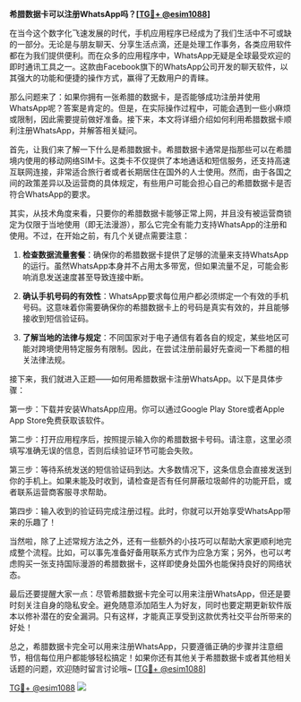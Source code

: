 **希腊数据卡可以注册WhatsApp吗？[[TG💪+ @esim1088](https://t.me/s/esim1088)]**

在当今这个数字化飞速发展的时代，手机应用程序已经成为了我们生活中不可或缺的一部分。无论是与朋友聊天、分享生活点滴，还是处理工作事务，各类应用软件都在为我们提供便利。而在众多的应用程序中，WhatsApp无疑是全球最受欢迎的即时通讯工具之一。这款由Facebook旗下的WhatsApp公司开发的聊天软件，以其强大的功能和便捷的操作方式，赢得了无数用户的青睐。

那么问题来了：如果你拥有一张希腊的数据卡，是否能够成功注册并使用WhatsApp呢？答案是肯定的。但是，在实际操作过程中，可能会遇到一些小麻烦或限制，因此需要提前做好准备。接下来，本文将详细介绍如何利用希腊数据卡顺利注册WhatsApp，并解答相关疑问。

首先，让我们来了解一下什么是希腊数据卡。希腊数据卡通常是指那些可以在希腊境内使用的移动网络SIM卡。这类卡不仅提供了本地通话和短信服务，还支持高速互联网连接，非常适合旅行者或者长期居住在国外的人士使用。然而，由于各国之间的政策差异以及运营商的具体规定，有些用户可能会担心自己的希腊数据卡是否符合WhatsApp的要求。

其实，从技术角度来看，只要你的希腊数据卡能够正常上网，并且没有被运营商锁定为仅限于当地使用（即无法漫游），那么它完全有能力支持WhatsApp的注册和使用。不过，在开始之前，有几个关键点需要注意：

1. **检查数据流量套餐**：确保你的希腊数据卡提供了足够的流量来支持WhatsApp的运行。虽然WhatsApp本身并不占用太多带宽，但如果流量不足，可能会影响消息发送速度甚至导致连接中断。
   
2. **确认手机号码的有效性**：WhatsApp要求每位用户都必须绑定一个有效的手机号码。这意味着你需要确保你的希腊数据卡上的号码是真实有效的，并且能够接收到短信验证码。
   
3. **了解当地的法律与规定**：不同国家对于电子通信有着各自的规定，某些地区可能对跨境使用特定服务有限制。因此，在尝试注册前最好先查阅一下希腊的相关法律法规。

接下来，我们就进入正题——如何用希腊数据卡注册WhatsApp。以下是具体步骤：

第一步：下载并安装WhatsApp应用。你可以通过Google Play Store或者Apple App Store免费获取该软件。

第二步：打开应用程序后，按照提示输入你的希腊数据卡号码。请注意，这里必须填写准确无误的信息，否则后续验证环节可能会失败。

第三步：等待系统发送的短信验证码到达。大多数情况下，这条信息会直接发送到你的手机上。如果未能及时收到，请检查是否有任何屏蔽垃圾邮件的功能开启，或者联系运营商客服寻求帮助。

第四步：输入收到的验证码完成注册过程。此时，你就可以开始享受WhatsApp带来的乐趣了！

当然啦，除了上述常规方法之外，还有一些额外的小技巧可以帮助大家更顺利地完成整个流程。比如，可以事先准备好备用联系方式作为应急方案；另外，也可以考虑购买一张支持国际漫游的希腊数据卡，这样即使身处国外也能保持良好的网络状态。

最后还要提醒大家一点：尽管希腊数据卡完全可以用来注册WhatsApp，但还是要时刻关注自身的隐私安全。避免随意添加陌生人为好友，同时也要定期更新软件版本以修补潜在的安全漏洞。只有这样，才能真正享受到这款优秀社交平台所带来的好处！

总之，希腊数据卡完全可以用来注册WhatsApp，只要遵循正确的步骤并注意细节，相信每位用户都能够轻松搞定！如果你还有其他关于希腊数据卡或者其他相关话题的问题，欢迎随时留言讨论哦~ [[TG💪+ @esim1088](https://t.me/s/esim1088)]

[TG💪+ @esim1088](https://t.me/s/esim1088) ![](https://i.postimg.cc/4NQfJmqS/Snipaste-2025-05-13-00-14-12.png)